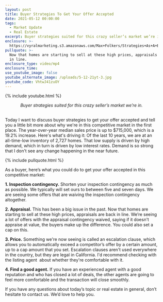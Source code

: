 ```yaml
---
layout: post
title: Buyer Strategies To Get Your Offer Accepted
date: 2021-05-12 00:00:00
tags:
  - Market Update
  - Real Estate
excerpt: Buyer strategies suited for this crazy seller’s market we’re in.
enclosure: >-
  https://vyralmarketing.s3.amazonaws.com/Max+Folkers/Strategies+As+A+Buyer+To+Get+Your+Offer+Accepted_Market+Update.mp4
pullquote: >-
  Now that homes are starting to sell at these high prices, appraisals are back
  in line.
enclosure_type: video/mp4
enclosure_time:
use_youtube_image: false
youtube_alternate_image: /uploads/5-12-21yt-3.jpg
youtube_code: VhtwJ41zuOY
---
```

{% include youtube.html %}

<center><em>Buyer strategies suited for this crazy seller&rsquo;s market we&rsquo;re in.</em></center>

<center>&nbsp;</center>

Today I want to discuss buyer strategies to get your offer accepted and tell you a little bit more about why we're in this competitive market in the first place. The year-over-year median sales price is up to $715,000, which is a 19.2% increase. Here's what's driving it: Of the last 10 years, we are at an all-time-low inventory of 2,727 homes. That low supply is driven by high demand, which in turn is driven by low interest rates. Demand is so strong that I don't see any change happening in the near future.

{% include pullquote.html %}

As a buyer, here’s what you could do to get your offer accepted in this competitive market:

**1\. Inspection contingency.** Shorten your inspection contingency as much as possible. We typically will set ours to between five and seven days. We are seeing some offers that are waiving the inspection contingency altogether.

**2\. Appraisal.** This has been a big issue in the past. Now that homes are starting to sell at these high prices, appraisals are back in line. We’re seeing a lot of offers with the appraisal contingency waived, saying if it doesn't appraise at value, the buyers make up the difference. You could also set a cap on this.

**3\. Price.** Something we're now seeing is called an escalation clause, which allows you to automatically exceed a competitor’s offer by a certain amount, up to a cap amount that you set. Escalation clauses aren't used everywhere in the country, but they are legal in California. I'd recommend checking with the listing agent&nbsp; about whether they're comfortable with it.

**4\. Find a good agent.** If you have an experienced agent with a good reputation and who has closed a lot of deals, the other agents are going to feel more comfortable and the transaction will close smoothly.&nbsp;

If you have any questions about today’s topic or real estate in general, don’t hesitate to contact us. We’d love to help you.
